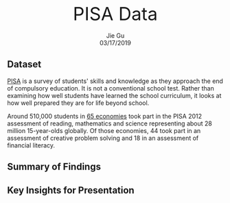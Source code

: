 <p align="center">
<span 
      style="font-size:3em;">PISA Data
    </span>
 <br /> <br />  Jie Gu <br />
    03/17/2019
</p>


## Dataset

[PISA](https://www.google.com/url?q=https://s3.amazonaws.com/udacity-hosted-downloads/ud507/pisa2012.csv.zip&sa=D&ust=1552846825266000) is a survey of students' skills and knowledge as they approach the end of compulsory education. It is not a conventional school test. Rather than examining how well students have learned the school curriculum, it looks at how well prepared they are for life beyond school.

Around 510,000 students in [65 economies](https://www.google.com/url?q=http://www.oecd.org/pisa/aboutpisa/pisa-2012-participants.htm&sa=D&ust=1552846825267000) took part in the PISA 2012 assessment of reading, mathematics and science representing about 28 million 15-year-olds globally. Of those economies, 44 took part in an assessment of creative problem solving and 18 in an assessment of financial literacy.

## Summary of Findings



## Key Insights for Presentation

